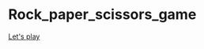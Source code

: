 # Rock_paper_scissors_game
[Let's play](https://christinematta.github.io/Rock_paper_scissors_game/index.html)
